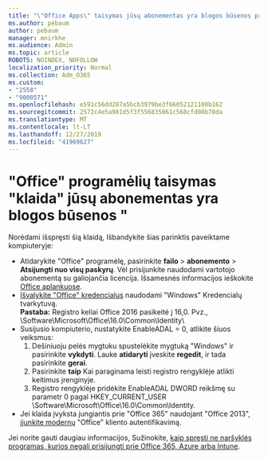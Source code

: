 ```yaml
---
title: "\"Office Apps\" taisymas jūsų abonementas yra blogos būsenos pranešimas"
ms.author: pebaum
author: pebaum
manager: mnirkhe
ms.audience: Admin
ms.topic: article
ROBOTS: NOINDEX, NOFOLLOW
localization_priority: Normal
ms.collection: Adm_O365
ms.custom:
- "2558"
- "9000571"
ms.openlocfilehash: e591c56dd207a5bcb3979be3f66052121100b162
ms.sourcegitcommit: 2572c4e5a981d5f3f556835061c568cfd08b78da
ms.translationtype: MT
ms.contentlocale: lt-LT
ms.lasthandoff: 12/27/2019
ms.locfileid: "41969627"
---
```

# <a name="fixing-the-office-apps-your-account-is-in-a-bad-state-error"></a>"Office" programėlių taisymas "klaida" jūsų abonementas yra blogos būsenos "

Norėdami išspręsti šią klaidą, Išbandykite šias parinktis paveiktame kompiuteryje:

- Atidarykite "Office" programėlę, pasirinkite **failo** > **abonemento** > **Atsijungti nuo visų paskyrų**. Vėl prisijunkite naudodami vartotojo abonementą su galiojančia licencija. Išsamesnės informacijos ieškokite [Office aplankuose](https://support.office.com/article/accounts-in-office-628ea040-f265-49de-b986-be09c3ebf8a9).
- [Išvalykite "Office" kredencialus](https://docs.microsoft.com/office/troubleshoot/error-messages/another-account-already-signed-in#step-3-clear-cached-credentials-on-the-computer) naudodami "Windows" Kredencialų tvarkytuvą.<br>
  **Pastaba:** Registro keliai Office 2016 pasikeitė į 16,0. Pvz., \Software\Microsoft\Office\16.0\Common\Identity\
- Susijusio kompiuterio, nustatykite EnableADAL = 0, atlikite šiuos veiksmus:  
     1. Dešiniuoju pelės mygtuku spustelėkite mygtuką "Windows" ir pasirinkite **vykdyti**. Lauke **atidaryti** įveskite **regedit**, ir tada pasirinkite **gerai**.
     2. Pasirinkite **taip** Kai paraginama leisti registro rengyklėje atlikti keitimus įrenginyje.
    3. Registro rengyklėje pridėkite EnableADAL DWORD reikšmę su parametr 0 pagal HKEY_CURRENT_USER \Software\Microsoft\Office\16.0\Common\Identity.
- Jei klaida įvyksta jungiantis prie "Office 365" naudojant "Office 2013", [įjunkite modernų](https://docs.microsoft.com/office365/admin/security-and-compliance/enable-modern-authentication) "Office" kliento autentifikavimą.

Jei norite gauti daugiau informacijos, Sužinokite, [kaip spręsti ne naršyklės programas, kurios negali prisijungti prie Office 365, Azure arba Intune](https://support.office.com/article/how-to-troubleshoot-non-browser-apps-that-can-t-sign-in-to-office-365-azure-or-intune-3ba1b268-66f6-462c-b0e5-070f5c2603c1).

